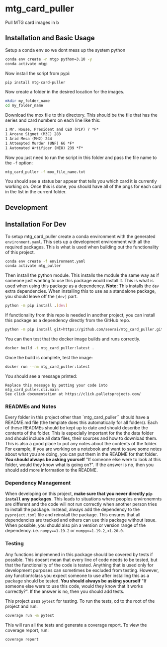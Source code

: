 # mtg_card_puller

Pull MTG card images in b

## Installation and Basic Usage
Setup a conda env so we dont mess up the system python
```bash
conda env create -n mtgp python=3.10 -y
conda activate mtgp
```

Now install the script from pypi:
```bash
pip install mtg-card-puller
```

Now create a folder in the desired location for the images.
```bash
mkdir my_folder_name
cd my_folder_name
```

Download the mox file to this directory. This should be the file that has the series and card
numbers on each line like this:
```txt
1 Mr. House, President and CEO (PIP) 7 *F*
1 Arcane Signet (M3C) 283
1 Arid Mesa (MH2) 244
1 Attempted Murder (UNF) 66 *F*
1 Automated Artificer (NEO) 239 *F*
```

Now you just need to run the script in this folder and pass the file name to the `-f` option:
```bash
mtg_card_puller -f mox_file_name.txt
```

You should see a status bar appear that tells you which card it is currently working on. Once this
is done, you should have all of the pngs for each card in the list in the current folder.


## Development

## Installation For Dev
To setup mtg_card_puller create a conda environment with the generated `environment.yaml`.
This sets up a development environment with all the required packages. This is what is used when building 
out the functionality of this project.
```bash
conda env create -f environment.yaml
conda activate mtg_puller
```

Then install the python module. This installs the module the same way as if someone just wanting 
to use this package would install it. This is what is used when using this package as a dependency.
**Note:** This installs the `dev` extra dependencies. When installing this to use as a standalone package,
you should leave off the `[dev]` part.
```bash
python -m pip install .[dev]
```

If functionality from this repo is needed in another project, you can install this package as a dependency
directly from the GitHub repo.
```bash
python -m pip install git+https://github.com/seerai/mtg_card_puller.git
```

You can then test that the docker image builds and runs correctly.
```bash
docker build -t mtg_card_puller:latest .
```
Once the build is complete, test the image:
```bash
docker run --rm mtg_card_puller:latest
```
You should see a message printed:
```
Replace this message by putting your code into mtg_card_puller.cli.main
See click documentation at https://click.palletsprojects.com/
```

### READMEs and Notes
Every folder in this project other than `mtg_card_puller`` should have a README.md
file (the template does this automatically for all folders). Each of these READMEs should be kept 
up to date and should describe the contents of the folder. This is especially important for the
the data folder and should include all data files, their sources and how to download them. This
is also a good place to put any notes about the contents of the folder. For example, if you are
working on a notebook and want to save some notes about what you are doing, you can put them in
the README for that folder. **You should always be asking yourself** "If someone else were to look at
this folder, would they know what is going on?". If the answer is no, then you should add more
information to the README.

### Dependency Management
When developing on this project, **make sure that you never directly `pip install` any packages**. This
leads to situations where peoples environemnts are different and the code will not run correctly
when another person tries to install the package. Instead, always add the dependency to the
`pyproject.toml` file and reinstall the package. This ensures that all dependencies are tracked and
others can use this package without issue. When possible, you should also pin a version or version range
of the dependency. i.e. `numpy==1.19.2` or `numpy>=1.19.2,<1.20.0`.

### Testing
Any functions implemened in this package should be covered by tests if possible. This doesnt mean that
every line of code needs to be tested, but that the functionality of the code is tested. Anything 
that is used only for development purposes can sometimes be excluded from testing. However, any 
function/class you expect someone to use after installing this as a package should be tested. 
**You should always be asking yourself** "If someone else were to use this code, would they know that it
works correctly?". If the answer is no, then you should add tests.

This project uses `pytest` for testing. To run the tests, cd to the root of the project and run:
```bash
coverage run -m pytest
```
This will run all the tests and generate a coverage report. To view the coverage report, run:
```bash
coverage report
```
